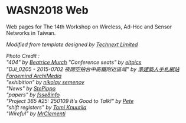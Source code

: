 # WASN2018 Web

Web pages for The 14th Workshop on Wireless, Ad-Hoc and Sensor Networks in Taiwan.

*Modified from template designed by [Technext Limited](http://technextit.com)*

*Photo Credit :*  
*"404" by [Beatrice Murch](https://www.flickr.com/photos/blmurch/)*
*"Conference seats" by [eltpics](https://www.flickr.com/photos/eltpics/)*  
*"DJI_0205 - 2015-0702 夜間空拍台中高鐵附近區域" by [準建築人手札網站 Forgemind ArchiMedia](https://www.flickr.com/photos/eager/)*  
*"exhibition" by [nikolay semenov](https://www.flickr.com/photos/ksider/)*  
*"News" by [StePippo](https://www.flickr.com/photos/stepippo/)*  
*"papers" by [fsse8info](https://www.flickr.com/photos/fsse-info/)*  
*"Project 365 #25: 250109 It's Good to Talk!" by [Pete](https://www.flickr.com/photos/comedynose/)*  
*"shift registers" by [Tomi Knuutila](https://www.flickr.com/photos/yourbartender/)*  
*"Wireful" by [MrClementi](https://www.flickr.com/photos/mrclementi/)*  
